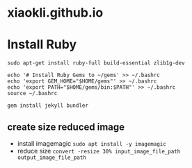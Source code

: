 # xiaokli.github.io

# Install Ruby

`sudo apt-get install ruby-full build-essential zlib1g-dev`

```
echo '# Install Ruby Gems to ~/gems' >> ~/.bashrc
echo 'export GEM_HOME="$HOME/gems"' >> ~/.bashrc
echo 'export PATH="$HOME/gems/bin:$PATH"' >> ~/.bashrc
source ~/.bashrc
```

`gem install jekyll bundler`



## create size reduced image

* install imagemagic `sudo apt install -y imagemagic`
* reduce size `convert -resize 30% input_image_file_path output_image_file_path`
